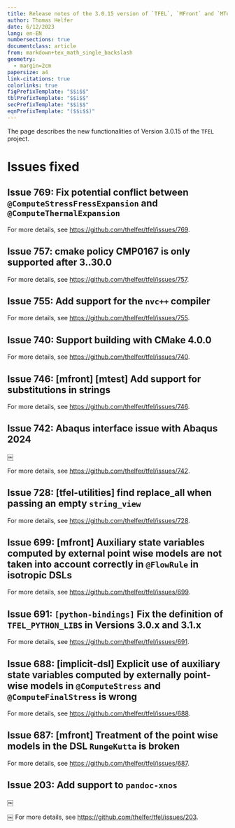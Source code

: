```yaml
---
title: Release notes of the 3.0.15 version of `TFEL`, `MFront` and `MTest`
author: Thomas Helfer
date: 6/12/2023
lang: en-EN
numbersections: true
documentclass: article
from: markdown+tex_math_single_backslash
geometry:
  - margin=2cm
papersize: a4
link-citations: true
colorlinks: true
figPrefixTemplate: "$$i$$"
tblPrefixTemplate: "$$i$$"
secPrefixTemplate: "$$i$$"
eqnPrefixTemplate: "($$i$$)"
---
```


The page describes the new functionalities of Version 3.0.15 of the
`TFEL` project.

# Issues fixed

## Issue 769: Fix potential conflict between `@ComputeStressFressExpansion` and `@ComputeThermalExpansion`

For more details, see <https://github.com/thelfer/tfel/issues/769>.

## Issue 757: cmake policy CMP0167 is only supported after 3..30.0

For more details, see <https://github.com/thelfer/tfel/issues/757>.

## Issue 755: Add support for the `nvc++` compiler

For more details, see <https://github.com/thelfer/tfel/issues/755>.

## Issue 740: Support building with CMake 4.0.0

For more details, see <https://github.com/thelfer/tfel/issues/740>.

## Issue 746: [mfront] [mtest] Add support for substitutions in strings

For more details, see <https://github.com/thelfer/tfel/issues/746>.

## Issue 742: Abaqus interface issue with Abaqus 2024
￼

For more details, see <https://github.com/thelfer/tfel/issues/742>.

## Issue 728: [tfel-utilities] find replace_all when passing an empty `string_view`

For more details, see <https://github.com/thelfer/tfel/issues/728>.

## Issue 699: [mfront] Auxiliary state variables computed by external point wise models are not taken into account correctly in `@FlowRule` in isotropic DSLs

For more details, see <https://github.com/thelfer/tfel/issues/699>.

## Issue 691: `[python-bindings]` Fix the definition of `TFEL_PYTHON_LIBS` in Versions 3.0.x and 3.1.x

For more details, see <https://github.com/thelfer/tfel/issues/691>.

## Issue 688: [implicit-dsl] Explicit use of auxiliary state variables computed by externally point-wise models in `@ComputeStress` and `@ComputeFinalStress` is wrong

For more details, see <https://github.com/thelfer/tfel/issues/688>.

## Issue 687: [mfront] Treatment of the point wise models in the DSL `RungeKutta` is broken

For more details, see <https://github.com/thelfer/tfel/issues/687>.

## Issue 203: Add support to `pandoc-xnos`
￼

￼
For more details, see <https://github.com/thelfer/tfel/issues/203>.